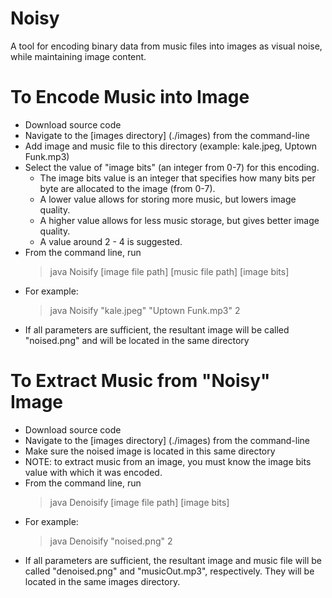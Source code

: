 # Noisy
A tool for encoding binary data from music files into images as visual noise, while maintaining image content.


# To Encode Music into Image
- Download source code
- Navigate to the [images directory] (./images) from the command-line
- Add image and music file to this directory (example:  kale.jpeg, Uptown Funk.mp3)
- Select the value of "image bits" (an integer from 0-7) for this encoding.
	- The image bits value is an integer that specifies how many bits per byte are allocated to the image (from 0-7).
	- A lower value allows for storing more music, but lowers image quality.
	- A higher value allows for less music storage, but gives better image quality.
	- A value around 2 - 4 is suggested. 
- From the command line, run
	> java Noisify \[image file path\] \[music file path\] \[image bits\]
- For example:
	> java Noisify "kale.jpeg" "Uptown Funk.mp3" 2
- If all parameters are sufficient, the resultant image will be called "noised.png" and will be located in the same directory

# To Extract Music from "Noisy" Image
- Download source code
- Navigate to the [images directory] (./images) from the command-line
- Make sure the noised image is located in this same directory
- NOTE: to extract music from an image, you must know the image bits value with which it was encoded.
- From the command line, run
	> java Denoisify \[image file path\] \[image bits\]
- For example:
	> java Denoisify "noised.png" 2
- If all parameters are sufficient, the resultant image and music file will be called "denoised.png" and "musicOut.mp3", respectively. They will be located in the same images directory. 